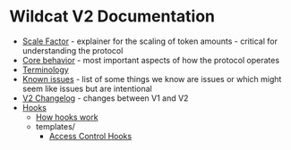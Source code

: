 # Wildcat V2 Documentation

- [Scale Factor](./Scale%20Factor.md) - explainer for the scaling of token amounts - critical for understanding the protocol
- [Core behavior](./Core%20Behavior.md) - most important aspects of how the protocol operates
- [Terminology](./Terminology.md)
- [Known issues](./Known%20Issues.md) - list of some things we know are issues or which might seem like issues but are intentional
- [V2 Changelog](./CHANGELOG.md) - changes between V1 and V2
- [Hooks](./hooks/Hooks.md)
    - [How hooks work](./hooks/How%20Hooks%20Work.md)
    - templates/
        - [Access Control Hooks](./hooks/templates/Access%20Control%20Hooks.md)